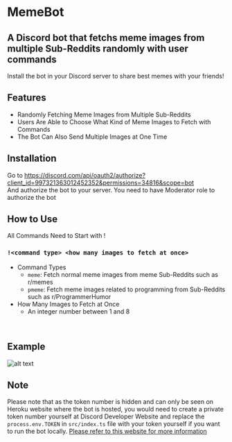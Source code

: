# MemeBot
## A Discord bot that fetchs meme images from multiple Sub-Reddits randomly with user commands 

Install the bot in your Discord server to share best memes with your friends!

## Features
- Randomly Fetching Meme Images from Multiple Sub-Reddits 
- Users Are Able to Choose What Kind of Meme Images to Fetch with Commands
- The Bot Can Also Send Multiple Images at One Time

## Installation
Go to https://discord.com/api/oauth2/authorize?client_id=997321363012452352&permissions=34816&scope=bot
<br>
And authorize the bot to your server. You need to have Moderator role to authorize the bot

## How to Use
All Commands Need to Start with !

### ```!<command type> <how many images to fetch at once>```

+ Command Types
  + ```meme```: Fetch normal meme images from meme Sub-Reddits such as r/memes
  + ```pmeme```: Fetch meme images related to programming from Sub-Reddits such as r/ProgrammerHumor
+ How Many Images to Fetch at Once
  + An integer number between 1 and 8
<br>

## Example
<img src="./img/example.gif" alt="alt text" title="image Title" />

## Note
Please note that as the token number is hidden and can only be seen on Heroku website where the bot is hosted,
you would need to create a private token number yourself at Discord Developer Website and
replace the ```process.env.TOKEN``` in ```src/index.ts``` file with your token yourself 
if you want to run the bot locally.
[Please refer to this website for more information](https://www.writebots.com/discord-bot-token/)


